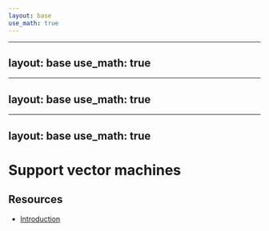 ```yaml
---
layout: base
use_math: true
---
```

---
layout: base
use_math: true
---
---
layout: base
use_math: true
---
---
layout: base
use_math: true
---

# Support vector machines

## Resources
- [Introduction](https://www.med.nyu.edu/chibi/sites/default/files/chibi/Final.pdf)
